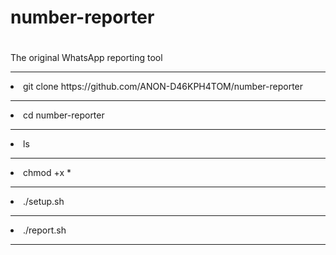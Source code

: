 # number-reporter
#
The original WhatsApp reporting tool
<hr>
<li>git clone https://github.com/ANON-D46KPH4TOM/number-reporter</li>
<hr>
<li>cd number-reporter</li>
<hr>
<li>ls</li>
<hr>
<li>chmod +x *</li>
<hr>
<li>./setup.sh</li>
<hr>
<li>./report.sh</li>
<hr>

